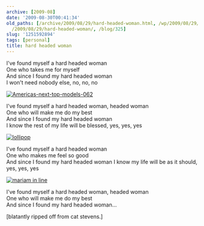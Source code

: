 ```yaml
---
archive: [2009-08]
date: '2009-08-30T00:41:34'
old_paths: [/archive/2009/08/29/hard-headed-woman.html, /wp/2009/08/29/hard-headed-woman/,
  /2009/08/29/hard-headed-woman/, /blog/325]
slug: '1251592894'
tags: [personal]
title: hard headed woman
---
```


I've found myself a hard headed woman  
One who takes me for myself  
And since I found my hard headed woman  
I won't need nobody else, no, no, no 

[![Americas-next-top-models-062][1]][2]

I've found myself a hard headed woman, headed woman  
One who will make me do my best  
And since I found my hard headed woman  
I know the rest of my life will be blessed, yes, yes, yes

[![lollipop][3]][4]

I've found myself a hard headed woman  
One who makes me feel so good  
And since I found my hard headed woman 
I know my life will be as it should, yes, yes, yes 

[![mariam in line][5]][6]

I've found myself a hard headed woman, headed woman  
One who will make me do my best  
And since I found my hard headed woman... 

[blatantly ripped off from cat stevens.] 

[1]: http://farm3.static.flickr.com/2604/4082386654_c8235e2a27.jpg
[2]: http://www.flickr.com/photos/rjbismark90/4082386654/ (Americas-next-top-models-062 by ryanallanjohnson, on Flickr)
[3]: http://farm3.static.flickr.com/2678/4082387184_001aa6dea1.jpg
[4]: http://www.flickr.com/photos/rjbismark90/4082387184/ (lollipop by ryanallanjohnson, on Flickr)
[5]: http://farm4.static.flickr.com/3088/3251607532_4fb4334a27.jpg
[6]: http://www.flickr.com/photos/28471535@N02/3251607532 (View 'mariam in line' on Flickr.com)

